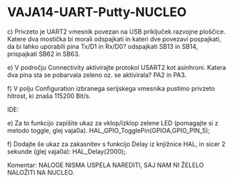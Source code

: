 # VAJA14-UART-Putty-NUCLEO
c) Privzeto je UART2 vmesnik povezan na USB priključek razvojne ploščice. Katere dva mostička bi morali odspajkati in kateri dve povezavi pospajkati, da bi lahko uporabili pina Tx/D1 in Rx/D0? odspajkati SB13 in SB14, prispajkati SB62 in SB63.

e) V področju Connectivity aktivirajte protokol USART2 kot asinhroni. Katera dva pina sta se pobarvala zeleno oz. se aktivirala? PA2 in PA3.

f) V polju Configuration izbranega serijskega vmesnika pustimo privzeto hitrost, ki znaša 115200 Bit/s.

IDE:

e) Za to funkcijo zapišite ukaz za vklop/izklop zelene LED (pomagajte si z metodo toggle, glej vaja0a). HAL_GPIO_TogglePin(GPIOA,GPIO_PIN_5);

f) Dodajte še ukaz za zakasnitev s funkcijo Delay iz knjižnice HAL, in sicer 2 sekunde (glej vaja0a): HAL_Delay(2000);.

Komentar: NALOGE NISMA USPELA NAREDITI, SAJ NAM NI ŽELELO NALOŽITI NA NUCLEO. 
